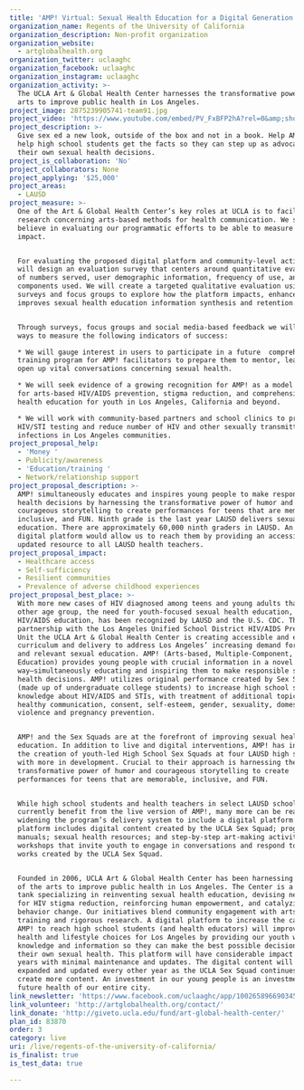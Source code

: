 ```yaml
---
title: 'AMP! Virtual: Sexual Health Education for a Digital Generation'
organization_name: Regents of the University of California
organization_description: Non-profit organization
organization_website:
  - artglobalhealth.org
organization_twitter: uclaaghc
organization_facebook: uclaaghc
organization_instagram: uclaaghc
organization_activity: >-
  The UCLA Art & Global Health Center harnesses the transformative power of the
  arts to improve public health in Los Angeles.
project_image: 2875239905741-team91.jpg
project_video: 'https://www.youtube.com/embed/PV_FxBFP2hA?rel=0&amp;showinfo=0'
project_description: >-
  Give sex ed a new look, outside of the box and not in a book. Help AMP! UCLA
  help high school students get the facts so they can step up as advocates for
  their own sexual health decisions.
project_is_collaboration: 'No'
project_collaborators: None
project_applying: '$25,000'
project_areas:
  - LAUSD
project_measure: >-
  One of the Art & Global Health Center’s key roles at UCLA is to facilitate
  research concerning arts-based methods for health communication. We strongly
  believe in evaluating our programmatic efforts to be able to measure reach and
  impact.


  For evaluating the proposed digital platform and community-level activities we
  will design an evaluation survey that centers around quantitative evaluation
  of numbers served, user demographic information, frequency of use, and
  components used. We will create a targeted qualitative evaluation using
  surveys and focus groups to explore how the platform impacts, enhances and
  improves sexual health education information synthesis and retention.


  Through surveys, focus groups and social media-based feedback we will design
  ways to measure the following indicators of success: 

  * We will gauge interest in users to participate in a future  comprehensive
  training program for AMP! facilitators to prepare them to mentor, lead, and
  open up vital conversations concerning sexual health. 

  * We will seek evidence of a growing recognition for AMP! as a model program
  for arts-based HIV/AIDS prevention, stigma reduction, and comprehensive sexual
  health education for youth in Los Angeles, California and beyond. 

  * We will work with community-based partners and school clinics to promote
  HIV/STI testing and reduce number of HIV and other sexually transmitted
  infections in Los Angeles communities.
project_proposal_help:
  - 'Money '
  - Publicity/awareness
  - 'Education/training '
  - Network/relationship support
project_proposal_description: >-
  AMP! simultaneously educates and inspires young people to make responsible
  health decisions by harnessing the transformative power of humor and
  courageous storytelling to create performances for teens that are memorable,
  inclusive, and FUN. Ninth grade is the last year LAUSD delivers sexual health
  education. There are approximately 60,000 ninth graders in LAUSD. An AMP!
  digital platform would allow us to reach them by providing an accessible,
  updated resource to all LAUSD health teachers.
project_proposal_impact:
  - Healthcare access
  - Self-sufficiency
  - Resilient communities
  - Prevalence of adverse childhood experiences
project_proposal_best_place: >-
  With more new cases of HIV diagnosed among teens and young adults than any
  other age group, the need for youth-focused sexual health education, including
  HIV/AIDS education, has been recognized by LAUSD and the U.S. CDC. Through a
  partnership with the Los Angeles Unified School District HIV/AIDS Prevention
  Unit the UCLA Art & Global Health Center is creating accessible and engaging
  curriculum and delivery to address Los Angeles’ increasing demand for updated
  and relevant sexual education. AMP! (Arts-based, Multiple-Component, Peer
  Education) provides young people with crucial information in a novel
  way—simultaneously educating and inspiring them to make responsible sexual
  health decisions. AMP! utilizes original performance created by Sex Squads
  (made up of undergraduate college students) to increase high school students’
  knowledge about HIV/AIDS and STIs, with treatment of additional topics such as
  healthy communication, consent, self-esteem, gender, sexuality, domestic
  violence and pregnancy prevention. 


  AMP! and the Sex Squads are at the forefront of improving sexual health
  education. In addition to live and digital interventions, AMP! has inspired
  the creation of youth-led High School Sex Squads at four LAUSD high schools,
  with more in development. Crucial to their approach is harnessing the
  transformative power of humor and courageous storytelling to create
  performances for teens that are memorable, inclusive, and FUN.


  While high school students and health teachers in select LAUSD schools
  currently benefit from the live version of AMP!, many more can be reached by
  widening the program’s delivery system to include a digital platform. This
  platform includes digital content created by the UCLA Sex Squad; program
  manuals; sexual health resources; and step-by-step art-making activities and
  workshops that invite youth to engage in conversations and respond to the
  works created by the UCLA Sex Squad.


  Founded in 2006, UCLA Art & Global Health Center has been harnessing the power
  of the arts to improve public health in Los Angeles. The Center is a think
  tank specializing in reinventing sexual health education, devising new methods
  for HIV stigma reduction, reinforcing human empowerment, and catalyzing
  behavior change. Our initiatives blend community engagement with arts activist
  training and rigorous research. A digital platform to increase the capacity of
  AMP! to reach high school students (and health educators) will improve future
  health and lifestyle choices for Los Angeles by providing our youth with
  knowledge and information so they can make the best possible decisions for
  their own sexual health. This platform will have considerable impact over many
  years with minimal maintenance and updates. The digital content will be
  expanded and updated every other year as the UCLA Sex Squad continues to
  create more content. An investment in our young people is an investment in the
  future health of our entire city.
link_newsletter: 'https://www.facebook.com/uclaaghc/app/100265896690345/'
link_volunteer: 'http://artglobalhealth.org/contact/'
link_donate: 'http://giveto.ucla.edu/fund/art-global-health-center/'
plan_id: 83870
order: 3
category: live
uri: /live/regents-of-the-university-of-california/
is_finalist: true
is_test_data: true

---
```


